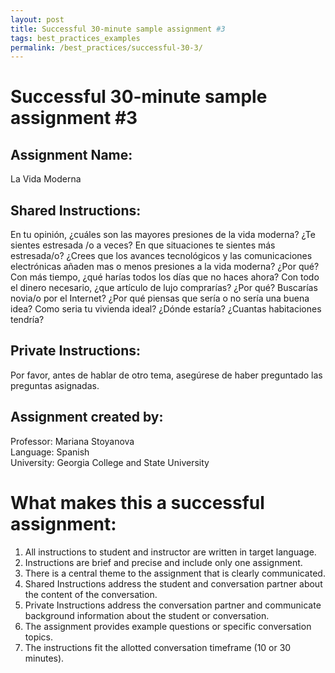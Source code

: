 ```yaml
---
layout: post
title: Successful 30-minute sample assignment #3
tags: best_practices_examples
permalink: /best_practices/successful-30-3/
---
```


# Successful 30-minute sample assignment #3

## Assignment Name: 
La Vida Moderna

## Shared Instructions: 
En tu opinión, ¿cuáles son las mayores presiones de la vida moderna? ¿Te sientes estresada /o a veces? En que situaciones te sientes más estresada/o? ¿Crees que los avances tecnológicos y las comunicaciones electrónicas añaden mas o menos presiones a la vida moderna? ¿Por qué? Con más tiempo, ¿qué harías todos los días que no haces ahora? Con todo el dinero necesario, ¿que artículo de lujo comprarías? ¿Por qué? Buscarías novia/o por el Internet? ¿Por qué piensas que sería o no sería una buena idea? Como seria tu vivienda ideal? ¿Dónde estaría? ¿Cuantas habitaciones tendría?

## Private Instructions:
Por favor, antes de hablar de otro tema, asegúrese de haber preguntado las preguntas asignadas.

## Assignment created by:
Professor: Mariana Stoyanova  
Language: Spanish  
University: Georgia College and State University

# What makes this a successful assignment:
1. All instructions to student and instructor are written in target language.
2. Instructions are brief and precise and include only one assignment.
3. There is a central theme to the assignment that is clearly communicated.
4. Shared Instructions address the student and conversation partner about the content of the conversation.
5. Private Instructions address the conversation partner and communicate background
information about the student or conversation.
6. The assignment provides example questions or specific conversation topics.
7. The instructions fit the allotted conversation timeframe (10 or 30 minutes).